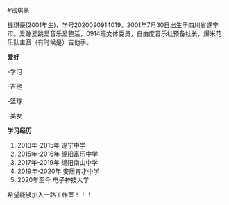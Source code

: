 #钱琪豪

钱琪豪(2001年生)，学号2020090914019。2001年7月30日出生于四川省遂宁市。爱蹦爱跳爱音乐爱整活，0914班文体委员，自由度音乐社预备社长，爆米花乐队主音（有时候是）吉他手。

**爱好**

-学习

-吉他

-篮球

-美女

**学习经历**

1. 2013年-2015年 遂宁中学
2. 2015年-2016年 绵阳富乐中学
3. 2017年-2019年 绵阳南山中学
4. 2019年-2020年 安居育才中学
5. 2020年至今 电子神技大学

希望能够加入一路工作室！！！

